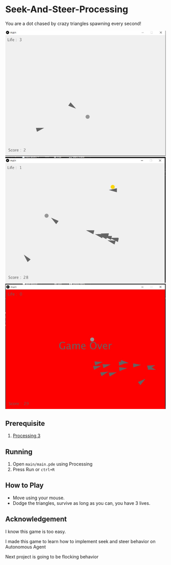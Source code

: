 # Seek-And-Steer-Processing
You are a dot chased by crazy triangles spawning every second!

<img src="./screenshot/1.jpg" width="600px">

<img src="./screenshot/2.jpg" width="600px">

<img src="./screenshot/3.jpg" width="600px">


## Prerequisite
1. [Processing 3](https://processing.org/)

## Running
1. Open `main/main.pde` using Processing
2. Press Run or `ctrl+R`

## How to Play
- Move using your mouse.
- Dodge the triangles, survive as long as you can, you have 3 lives.

## Acknowledgement
I know this game is too easy.

I made this game to learn how to implement seek and steer behavior on Autonomous Agent

Next project is going to be flocking behavior